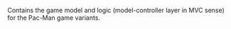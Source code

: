 Contains the game model and logic (model-controller layer in MVC sense) for the Pac-Man game variants.
